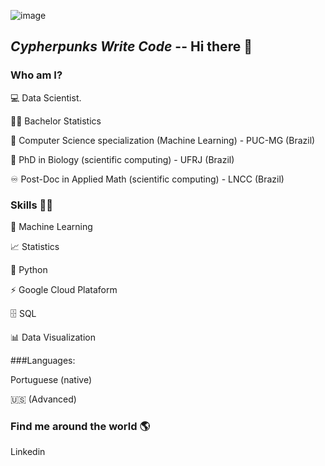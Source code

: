 ![image](https://github.com/user-attachments/assets/3d97aed1-03b3-4de4-8558-b3b0a399388b)



##   *Cypherpunks Write Code*  -- Hi there 👋

### Who am I?

  💻 Data Scientist.

  👩‍🎓 Bachelor Statistics 
  
  🎲 Computer Science specialization (Machine Learning) - PUC-MG (Brazil)
  
  🍾 PhD in Biology (scientific computing) - UFRJ (Brazil)

  ♾️ Post-Doc in Applied Math (scientific computing) - LNCC (Brazil)



### Skills 👩‍💻

  🔮 Machine Learning

  📈 Statistics

  🐍 Python

  ⚡ Google Cloud Plataform

  🗄 SQL

  📊 Data Visualization


###Languages:

  Portuguese (native)

  🇺🇸 (Advanced)


### Find me around the world 🌎

  Linkedin



<!--
**PauloAAlmeida/PauloAAlmeida** is a ✨ _special_ ✨ repository because its `README.md` (this file) appears on your GitHub profile.

Here are some ideas to get you started:

- 🔭 I’m currently working on ...
- 🌱 I’m currently learning ...
- 👯 I’m looking to collaborate on ...
- 🤔 I’m looking for help with ...
- 💬 Ask me about ...
- 📫 How to reach me: ...
- 😄 Pronouns: ...
- ⚡ Fun fact: ...
-->
